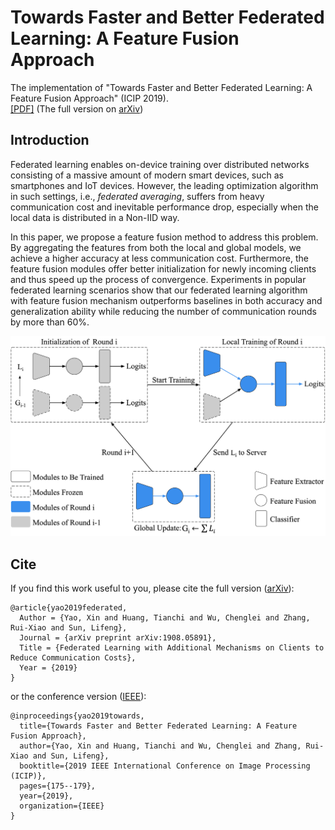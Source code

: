 # Towards Faster and Better Federated Learning: A Feature Fusion Approach

The implementation of "Towards Faster and Better Federated Learning: A Feature Fusion Approach" (ICIP 2019).\
[[PDF]](https://yaox12.github.io/assets/files/yao2019federated.pdf) (The full version on [arXiv](https://arxiv.org/abs/1908.05891))

## Introduction

Federated learning enables on-device training over distributed networks consisting of a massive amount of modern smart devices, such as smartphones and IoT devices.
However, the leading optimization algorithm in such settings, i.e., *federated averaging*, suffers from heavy communication cost and inevitable performance drop, especially when the local data is distributed in a Non-IID way.

In this paper, we propose a feature fusion method to address this problem.
By aggregating the features from both the local and global models, we achieve a higher accuracy at less communication cost.
Furthermore, the feature fusion modules offer better initialization for newly incoming clients and thus speed up the process of convergence.
Experiments in popular federated learning scenarios show that our federated learning algorithm with feature fusion mechanism outperforms baselines in both accuracy and generalization ability while reducing the number of communication rounds by more than 60%.

![overview](overview.png)

## Cite

If you find this work useful to you, please cite the full version ([arXiv](https://arxiv.org/abs/1908.05891)):
```
@article{yao2019federated,
  Author = {Yao, Xin and Huang, Tianchi and Wu, Chenglei and Zhang, Rui-Xiao and Sun, Lifeng},
  Journal = {arXiv preprint arXiv:1908.05891},
  Title = {Federated Learning with Additional Mechanisms on Clients to Reduce Communication Costs},
  Year = {2019}
}
```
or the conference version ([IEEE](https://ieeexplore.ieee.org/abstract/document/8803001)):
```
@inproceedings{yao2019towards,
  title={Towards Faster and Better Federated Learning: A Feature Fusion Approach},
  author={Yao, Xin and Huang, Tianchi and Wu, Chenglei and Zhang, Rui-Xiao and Sun, Lifeng},
  booktitle={2019 IEEE International Conference on Image Processing (ICIP)},
  pages={175--179},
  year={2019},
  organization={IEEE}
}
```

